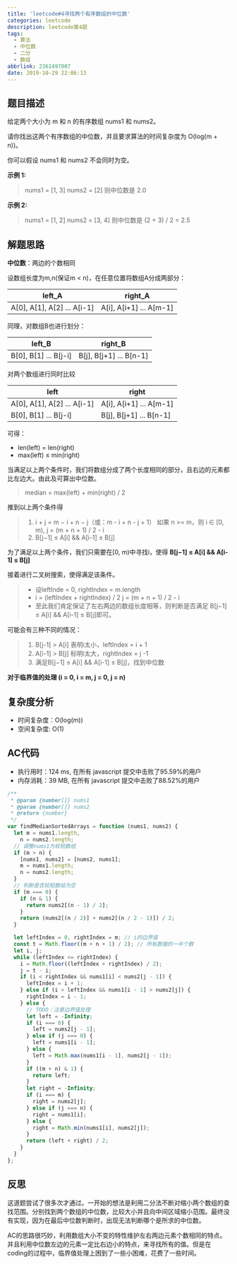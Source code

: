 ```yaml
---
title: 'leetcode#4寻找两个有序数组的中位数'
categories: leetcode
description: leetcode第4题
tags:
  - 算法
  - 中位数
  - 二分
  - 数组
abbrlink: 2361497007
date: 2019-10-29 22:06:13
---
```


## 题目描述

给定两个大小为 m 和 n 的有序数组 nums1 和 nums2。

请你找出这两个有序数组的中位数，并且要求算法的时间复杂度为 O(log(m + n))。

你可以假设 nums1 和 nums2 不会同时为空。

**示例 1:**

> nums1 = [1, 3]
> nums2 = [2]
> 则中位数是 2.0

**示例 2:**

> nums1 = [1, 2]
> nums2 = [3, 4]
> 则中位数是 (2 + 3) / 2 = 2.5



## 解题思路
**中位数**：两边的个数相同

设数组长度为m,n(保证m < n)，在任意位置将数组A分成两部分：

|left_A|right_A|
|-|-|
|A[0], A[1], A[2] ... A[i-1] | A[i], A[i+1] ... A[m-1]|


 同理，对数组B也进行划分：

|left_B|right_B|
|-|-|
|B[0], B[1] ... B[j-i] | B[j], B[j+1] ... B[n-1]|


对两个数组进行同时比较

|left|right|
|-|-|
|A[0], A[1], A[2] ... A[i-1] | A[i], A[i+1] ... A[m-1]|
|B[0], B[1] ... B[j-i] | B[j], B[j+1] ... B[n-1]|

可得：
* len(left) = len(right)
* max(left) ≤ min(right)

当满足以上两个条件时，我们将数组分成了两个长度相同的部分，且右边的元素都比左边大。由此及可算出中位数。

> median = max(left) + min(right) / 2

推到以上两个条件得
> 1. i + j = m − i + n − j（或：m - i + n - j + 1）
> 如果 n >= m，则 i ∈ [0, m), j = (m + n + 1) / 2 - i
> 2. B[j−1] ≤ A[i] && A[i-1] ≤ B[j]

为了满足以上两个条件，我们只需要在[0, m)中寻找i，使得
**B[j−1] ≤ A[i] && A[i-1] ≤ B[j]**

接着进行二叉树搜索，使得满足该条件。
> * 设leftInde = 0, rightIndex = m.length
> * i = (leftIndex + rightIndex) / 2
> j = (m + n + 1) / 2 - i
> * 至此我们肯定保证了左右两边的数组长度相等，则判断是否满足 B[j−1] ≤ A[i] && A[i-1] ≤ B[j]即可。

可能会有三种不同的情况：
> 1. B[j-1] > A[i] 表明i太小，leftIndex = i + 1
> 2. A[i-1] > B[j] 标明i太大，rightIndex = j -1
> 3. 满足B[j−1] ≤ A[i] && A[i-1] ≤ B[j]，找到中位数

**对于临界值的处理 (i = 0, i = m, j = 0, j = n)**

## 复杂度分析
* 时间复杂度：O(log(m))
* 空间复杂度: O(1)


## AC代码
* 执行用时：124 ms, 在所有 javascript 提交中击败了95.59%的用户
* 内存消耗：39 MB, 在所有 javascript 提交中击败了88.52%的用户

```javascript
/**
 * @param {number[]} nums1
 * @param {number[]} nums2
 * @return {number}
 */
var findMedianSortedArrays = function (nums1, nums2) {
  let m = nums1.length,
    n = nums2.length;
  // 调整nums1为较短数组
  if (m > n) {
    [nums1, nums2] = [nums2, nums1];
    m = nums1.length;
    n = nums2.length;
  }
  // 判断是否较短数组为空
  if (m === 0) {
    if (n & 1) {
      return nums2[(n - 1) / 2];
    }
    return (nums2[(n / 2)] + nums2[(n / 2 - 1)]) / 2;
  }

  let leftIndex = 0, rightIndex = m; // i的边界值
  const t = Math.floor((m + n + 1) / 2); // 所有数据的一半个数
  let i, j;
  while (leftIndex <= rightIndex) {
    i = Math.floor((leftIndex + rightIndex) / 2);
    j = t - i;
    if (i < rightIndex && nums1[i] < nums2[j - 1]) {
      leftIndex = i + 1;
    } else if (i > leftIndex && nums1[i - 1] > nums2[j]) {
      rightIndex = i - 1;
    } else {
      // TODO：注意边界值处理
      let left = -Infinity;
      if (i === 0) {
        left = nums2[j - 1];
      } else if (j === 0) {
        left = nums1[i - 1];
      } else {
        left = Math.max(nums1[i - 1], nums2[j - 1]);
      }
      if ((m + n) & 1) {
        return left;
      }
      let right = -Infinity;
      if (i === m) {
        right = nums2[j];
      } else if (j === n) {
        right = nums1[i];
      } else {
        right = Math.min(nums1[i], nums2[j]);
      }
      return (left + right) / 2;
    }
  }
};
```
## 反思
这道题尝试了很多次才通过。一开始的想法是利用二分法不断对缩小两个数组的查找范围。分别找到两个数组的中位数，比较大小并且向中间区域缩小范围。最终没有实现，因为在最后中位数判断时，出现无法判断哪个是所求的中位数。

AC的思路很巧妙，利用数组大小不变的特性维护左右两边元素个数相同的特点。并且利用中位数左边的元素一定比右边小的特点，来寻找所有的值。但是在coding的过程中，临界值处理上困到了一些小困难，花费了一些时间。